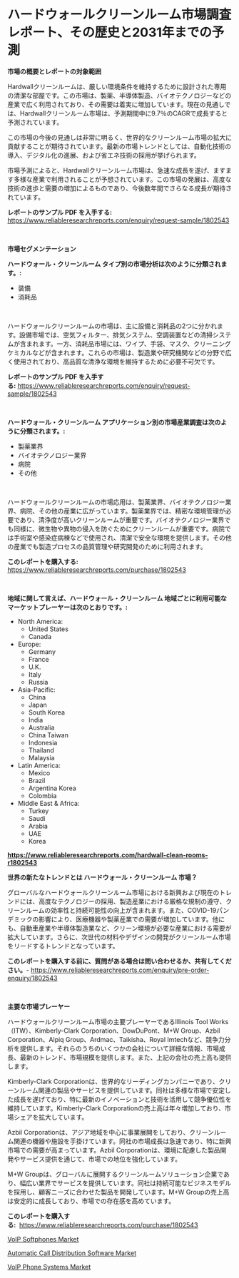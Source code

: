 <p><h1>ハードウォールクリーンルーム市場調査レポート、その歴史と2031年までの予測</h1></p><p><strong>市場の概要とレポートの対象範囲</strong></p>
<p><p>Hardwallクリーンルームは、厳しい環境条件を維持するために設計された専用の清潔な部屋です。この市場は、製薬、半導体製造、バイオテクノロジーなどの産業で広く利用されており、その需要は着実に増加しています。現在の見通しでは、Hardwallクリーンルーム市場は、予測期間中に9.7％のCAGRで成長すると予測されています。</p><p>この市場の今後の見通しは非常に明るく、世界的なクリーンルーム市場の拡大に貢献することが期待されています。最新の市場トレンドとしては、自動化技術の導入、デジタル化の進展、および省エネ技術の採用が挙げられます。</p><p>市場予測によると、Hardwallクリーンルーム市場は、急速な成長を遂げ、ますます多様な産業で利用されることが予想されています。この市場の発展は、高度な技術の進歩と需要の増加によるものであり、今後数年間でさらなる成長が期待されています。</p></p>
<p><strong>レポートのサンプル PDF を入手する:</strong> <a href="https://www.reliableresearchreports.com/enquiry/request-sample/1802543">https://www.reliableresearchreports.com/enquiry/request-sample/1802543</a></p>
<p>&nbsp;</p>
<p><strong>市場セグメンテーション</strong></p>
<p><strong>ハードウォール・クリーンルーム タイプ別の市場分析は次のように分類されます。:</strong></p>
<p><ul><li>装備</li><li>消耗品</li></ul></p>
<p>&nbsp;</p>
<p><p>ハードウォールクリーンルームの市場は、主に設備と消耗品の2つに分かれます。設備市場では、空気フィルター、排気システム、空調装置などの清掃システムが含まれます。一方、消耗品市場には、ワイプ、手袋、マスク、クリーニングケミカルなどが含まれます。これらの市場は、製造業や研究機関などの分野で広く使用されており、高品質な清浄な環境を維持するために必要不可欠です。</p></p>
<p><strong>レポートのサンプル PDF を入手する:</strong>&nbsp;<a href="https://www.reliableresearchreports.com/enquiry/request-sample/1802543">https://www.reliableresearchreports.com/enquiry/request-sample/1802543</a></p>
<p>&nbsp;</p>
<p><strong> ハードウォール・クリーンルーム アプリケーション別の市場産業調査は次のように分類されます。:</strong></p>
<p><ul><li>製薬業界</li><li>バイオテクノロジー業界</li><li>病院</li><li>その他</li></ul></p>
<p>&nbsp;</p>
<p><p>ハードウォールクリーンルームの市場応用は、製薬業界、バイオテクノロジー業界、病院、その他の産業に広がっています。製薬業界では、精密な環境管理が必要であり、清浄度が高いクリーンルームが重要です。バイオテクノロジー業界でも同様に、微生物や異物の侵入を防ぐためにクリーンルームが重要です。病院では手術室や感染症病棟などで使用され、清潔で安全な環境を提供します。その他の産業でも製造プロセスの品質管理や研究開発のために利用されます。</p></p>
<p><strong>このレポートを購入する:</strong>&nbsp; <a href="https://www.reliableresearchreports.com/purchase/1802543">https://www.reliableresearchreports.com/purchase/1802543</a></p>
<p>&nbsp;</p>
<p><strong>地域に関して言えば、ハードウォール・クリーンルーム 地域ごとに利用可能なマーケットプレーヤーは次のとおりです。:</strong></p>
<p><ul>
    <li>
        North America:
        <ul>
            <li>United States</li>
            <li>Canada</li>
        </ul>
    </li>
    <li>
        Europe:
        <ul>
            <li>Germany</li>
            <li>France</li>
            <li>U.K.</li>
            <li>Italy</li>
            <li>Russia</li>
        </ul>
    </li>
    <li>
        Asia-Pacific:
        <ul>
            <li>China</li>
            <li>Japan</li>
            <li>South Korea</li>
            <li>India</li>
            <li>Australia</li>
            <li>China Taiwan</li>
            <li>Indonesia</li>
            <li>Thailand</li>
            <li>Malaysia</li>
        </ul>
    </li>
    <li>
        Latin America:
        <ul>
            <li>Mexico</li>
            <li>Brazil</li>
            <li>Argentina Korea</li>
            <li>Colombia</li>
        </ul>
    </li>
    <li>
        Middle East & Africa:
        <ul>
            <li>Turkey</li>
            <li>Saudi</li>
            <li>Arabia</li>
            <li>UAE</li>
            <li>Korea</li>
        </ul>
    </li>
    </ul></p>
<p><strong><a href="https://www.reliableresearchreports.com/hardwall-clean-rooms-r1802543">https://www.reliableresearchreports.com/hardwall-clean-rooms-r1802543</a></strong>&nbsp;</p>
<p><strong>世界の新たなトレンドとは ハードウォール・クリーンルーム 市場？</strong></p>
<p><p>グローバルなハードウォールクリーンルーム市場における新興および現在のトレンドには、高度なテクノロジーの採用、製造産業における厳格な規制の遵守、クリーンルームの効率性と持続可能性の向上が含まれます。また、COVID-19パンデミックの影響により、医療機器や製薬産業での需要が増加しています。他にも、自動車産業や半導体製造業など、クリーン環境が必要な産業における需要が拡大しています。さらに、次世代の材料やデザインの開発がクリーンルーム市場をリードするトレンドとなっています。</p></p>
<p><strong>このレポートを購入する前に、質問がある場合は問い合わせるか、共有してください。</strong>- <a href="https://www.reliableresearchreports.com/enquiry/pre-order-enquiry/1802543">https://www.reliableresearchreports.com/enquiry/pre-order-enquiry/1802543</a></p>
<p>&nbsp;</p>
<p><strong>主要な市場プレーヤー</strong></p>
<p><p>ハードウォールクリーンルーム市場の主要プレーヤーであるIllinois Tool Works（ITW）、Kimberly-Clark Corporation、DowDuPont、M+W Group、Azbil Corporation、Alpiq Group、Ardmac、Taikisha、Royal Imtechなど、競争力分析を提供します。それらのうちのいくつかの会社について詳細な情報、市場成長、最新のトレンド、市場規模を提供します。また、上記の会社の売上高も提供します。</p><p>Kimberly-Clark Corporationは、世界的なリーディングカンパニーであり、クリーンルーム関連の製品やサービスを提供しています。同社は多様な市場で安定した成長を遂げており、特に最新のイノベーションと技術を活用して競争優位性を維持しています。Kimberly-Clark Corporationの売上高は年々増加しており、市場シェアを拡大しています。</p><p>Azbil Corporationは、アジア地域を中心に事業展開をしており、クリーンルーム関連の機器や施設を手掛けています。同社の市場成長は急速であり、特に新興市場での需要が高まっています。Azbil Corporationは、環境に配慮した製品開発やサービス提供を通じて、市場での地位を強化しています。</p><p>M+W Groupは、グローバルに展開するクリーンルームソリューション企業であり、幅広い業界でサービスを提供しています。同社は持続可能なビジネスモデルを採用し、顧客ニーズに合わせた製品を開発しています。M+W Groupの売上高は安定的に成長しており、市場での存在感を高めています。</p></p>
<p><strong>このレポートを購入する:</strong>&nbsp;&nbsp;<a href="https://www.reliableresearchreports.com/purchase/1802543">https://www.reliableresearchreports.com/purchase/1802543</a></p>
<p><p><a href="https://angry-finch-aaf.notion.site/VoIP-Softphones-Market-Research-Report-Its-History-and-Forecast-2024-to-2031-5564732acb9f4cee9048eea17d930099">VoIP Softphones Market</a></p><p><a href="https://chivalrous-flock-a86.notion.site/Automatic-Call-Distribution-Software-Market-Trends-Forecast-and-Competitive-Analysis-to-2031-c0a0c1d4b7f44a40b7bc0f1b78b1da43">Automatic Call Distribution Software Market</a></p><p><a href="https://faithful-glue-af3.notion.site/VoIP-Phone-Systems-Market-Size-Reveals-the-Best-Marketing-Channels-In-Global-Industry-1d94ae4664c74182b79ff51fcf4ef4e2">VoIP Phone Systems Market</a></p></p>